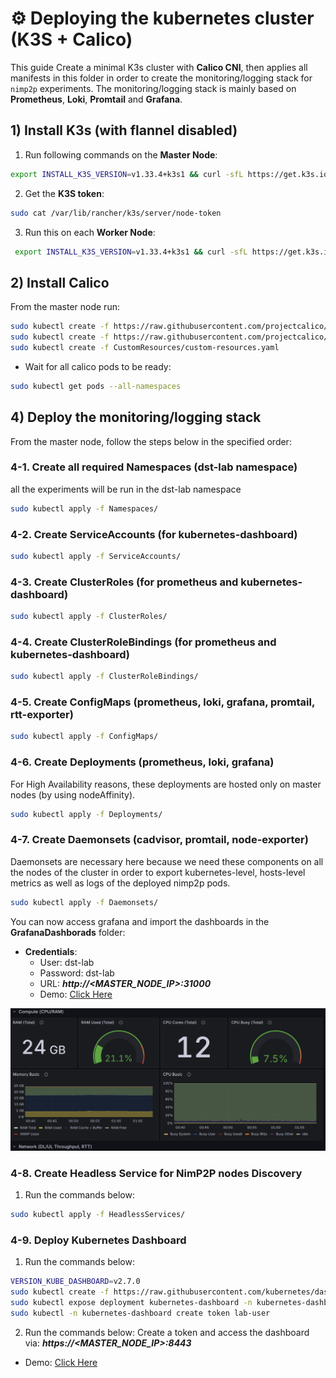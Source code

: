 # ⚙️ Deploying the kubernetes cluster (K3S + Calico)

This guide Create a minimal K3s cluster with **Calico CNI**, then applies all manifests in this folder in order to create the monitoring/logging stack for `nimp2p` experiments. The monitoring/logging stack is mainly based on **Prometheus**, **Loki**, **Promtail** and **Grafana**.

##  1)  Install K3s (with flannel disabled)
1. Run following commands on the **Master Node**: 
```bash
export INSTALL_K3S_VERSION=v1.33.4+k3s1 && curl -sfL https://get.k3s.io | INSTALL_K3S_EXEC="--flannel-backend=none --disable-network-policy --cluster-cidr=10.42.0.0/16" sh -s - --token mamoutou@2025
```
2. Get the **K3S token**:  
```bash 
sudo cat /var/lib/rancher/k3s/server/node-token
```
3. Run this on each **Worker Node**: <br />
```bash
 export INSTALL_K3S_VERSION=v1.33.4+k3s1 && curl -sfL https://get.k3s.io | K3S_URL=https://51.91.101.28:6443 K3S_TOKEN=<TOKEN> sh -
 ```

##  2) Install Calico
From the master node run:
```bash
sudo kubectl create -f https://raw.githubusercontent.com/projectcalico/calico/v3.30.3/manifests/operator-crds.yaml
sudo kubectl create -f https://raw.githubusercontent.com/projectcalico/calico/v3.30.3/manifests/tigera-operator.yaml
sudo kubectl create -f CustomResources/custom-resources.yaml 
```
  - Wait for all calico pods to be ready:
```bash 
sudo kubectl get pods --all-namespaces
```
##  4) Deploy the monitoring/logging stack
From the master node, follow the steps below in the specified order:
### 4-1. Create all required Namespaces (dst-lab namespace)
all the experiments will be run in the dst-lab namespace
```bash 
sudo kubectl apply -f Namespaces/
```
### 4-2. Create ServiceAccounts (for kubernetes-dashboard)
```bash 
sudo kubectl apply -f ServiceAccounts/
```
### 4-3. Create ClusterRoles (for prometheus and kubernetes-dashboard)
```bash 
sudo kubectl apply -f ClusterRoles/
```
### 4-4. Create ClusterRoleBindings (for prometheus and kubernetes-dashboard)
```bash 
sudo kubectl apply -f ClusterRoleBindings/
```
### 4-5. Create ConfigMaps (prometheus, loki, grafana, promtail, rtt-exporter)
```bash 
sudo kubectl apply -f ConfigMaps/
```
### 4-6. Create Deployments (prometheus, loki, grafana)
For High Availability reasons, these deployments are hosted only on master nodes (by using nodeAffinity).
```bash 
sudo kubectl apply -f Deployments/
```
### 4-7. Create Daemonsets (cadvisor, promtail, node-exporter)
Daemonsets are necessary here because we need these components on all the nodes of the cluster in order to export kubernetes-level, hosts-level metrics as well as logs of the deployed nimp2p pods.
```bash 
sudo kubectl apply -f Daemonsets/
```
You can now access grafana and import the dashboards in the **GrafanaDashborads** folder:
 - **Credentials**:
   - User: dst-lab
   - Password: dst-lab
   - URL: ***http://<MASTER_NODE_IP>:31000***
   - Demo: [Click Here](http://51.91.101.28:31000)
<img src="img/grafana-demo.png" alt="grafana page"/>

### 4-8. Create Headless Service for NimP2P nodes Discovery
1. Run the commands below:
```bash 
sudo kubectl apply -f HeadlessServices/
```

### 4-9. Deploy Kubernetes Dashboard 
1. Run the commands below:
```bash 
VERSION_KUBE_DASHBOARD=v2.7.0
sudo kubectl create -f https://raw.githubusercontent.com/kubernetes/dashboard/${VERSION_KUBE_DASHBOARD}/aio/deploy/recommended.yaml
sudo kubectl expose deployment kubernetes-dashboard -n kubernetes-dashboard --type=NodePort --name=kdash --port=8443 --target-port=8443 --external-ip=<MASTER_NODE_IP>
sudo kubectl -n kubernetes-dashboard create token lab-user
```
2. Run the commands below:
Create a token and access the dashboard via: ***https://<MASTER_NODE_IP>:8443***
  - Demo: [Click Here](https://51.91.101.28:8443)